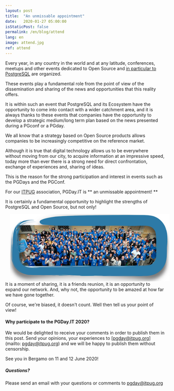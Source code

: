 ```yaml
---
layout: post
title:  "An unmissable appointment"
date:   2020-01-27 05:00:00
isStaticPost: false
permalink: /en/blog/attend
lang: en
image: attend.jpg
ref: attend
---
```


Every year, in any country in the world and at any latitude, conferences, meetups and other events dedicated to Open Source and [in particular to PostgreSQL](https://www.postgresql.org/about/events/) are organized.

These events play a fundamental role from the point of view of the dissemination and sharing of the news and opportunities that this reality offers.

It is within such an event that PostgreSQL and its Ecosystem have the opportunity to come into contact with a wider catchment area, and it is always thanks to these events that companies have the opportunity to develop a strategic medium/long term plan based on the news presented during a PGconf or a PGday.

We all know that a strategy based on Open Source products allows companies to be increasingly competitive on the reference market.

Although it is true that digital technology allows us to be everywhere without moving from our city, to acquire information at an impressive speed, today more than ever there is a strong need for direct confrontation, exchange of experiences and, sharing of ideas.

This is the reason for the strong participation and interest in events such as the PGDays and the PGConf.

For our [ITPUG](https://www.itpug.org/) association, PGDay.IT is ** an unmissable appointment! **

It is certainly a fundamental opportunity to highlight the strengths of PostgreSQL and Open Source, but not only!

<img src="/img/posts/community.png" align="left" Hspace="15" Vspace="0" Border="0">

It is a moment of sharing, it is a friends reunion, it is an opportunity to expand our network. And, why not, the opportunity to be amazed at how far we have gone together.

Of course, we're biased, it doesn't count.
Well then tell us your point of view!

#### Why participate to the PGDay.IT 2020?

We would be delighted to receive your comments in order to publish them in this post. Send your opinions, your experiences to [pgday@itpug.org] (mailto: pgday@itpug.org) and we will be happy to publish them without censorship.

See you in Bergamo on 11 and 12 June 2020!
##### Questions?
Please send an email with your questions or comments to [pgday@itpug.org](mailto:pgday@itpug.org)
